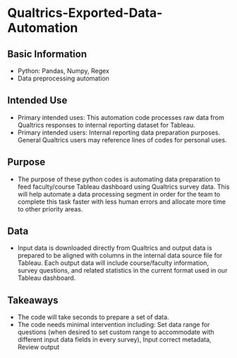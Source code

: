 # Qualtrics-Exported-Data-Automation
 
## Basic Information 
* Python: Pandas, Numpy, Regex
* Data preprocessing automation

## Intended Use
* Primary intended uses: This automation code processes raw data from Qualtrics responses to internal reporting dataset for Tableau.
* Primary intended users: Internal reporting data preparation purposes. General Qualtrics users may reference lines of codes for personal uses.

## Purpose
* The purpose of these python codes is automating data preparation to feed faculty/course Tableau dashboard using Qualtrics survey data. This will help automate a data processing segment in order for the team to complete this task faster with less human errors and allocate more time to other priority areas.

## Data
* Input data is downloaded directly from Qualtrics and output data is prepared to be aligned with columns in the internal data source file for Tableau. Each output data will include course/faculty information, survey questions, and related statistics in the current format used in our Tableau dashboard.

## Takeaways
* The code will take seconds to prepare a set of data.
*	The code needs minimal intervention including: Set data range for questions (when desired to set custom range to accommodate with different input data fields in every survey), Input correct metadata, Review output
